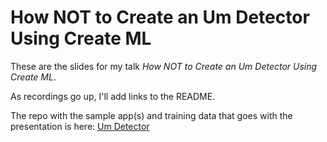 # How NOT to Create an Um Detector Using Create ML

These are the slides for my talk _How NOT to Create an Um Detector Using Create ML_.

As recordings go up, I'll add links to the README.

The repo with the sample app(s) and training data that goes with the presentation is here: [Um Detector](https://dagshub.com/yonomitt/Um-Detector)
